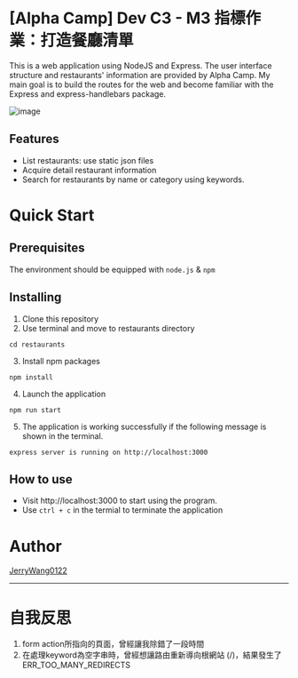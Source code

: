 # [Alpha Camp] Dev C3 - M3 指標作業：打造餐廳清單
This is a web application using NodeJS and Express. The user interface structure and restaurants' information are provided by Alpha Camp. My main goal is to build the routes for the web and become familiar with the Express and express-handlebars package.

![image](https://github.com/JerryWang0122/restaurants/blob/main/public/images/home%20page.png?raw=true)

## Features
* List restaurants: use static json files
* Acquire detail restaurant information
* Search for restaurants by name or category using keywords.

# Quick Start
## Prerequisites
The environment should be equipped with `node.js` & `npm`
## Installing
1. Clone this repository
2. Use terminal and move to restaurants directory
```
cd restaurants
```
3. Install npm packages
```
npm install
```
4. Launch the application
```
npm run start
```
5. The application is working successfully if the following message is shown in the terminal.
```
express server is running on http://localhost:3000
```
## How to use
* Visit http://localhost:3000 to start using the program.
* Use `ctrl + c` in the termial to terminate the application

# Author
[JerryWang0122](https://github.com/JerryWang0122)

---

# 自我反思
1. form action所指向的頁面，曾經讓我除錯了一段時間
2. 在處理keyword為空字串時，曾經想讓路由重新導向根網站 (/)，結果發生了ERR_TOO_MANY_REDIRECTS